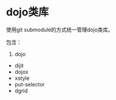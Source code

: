 # dojo类库

使用git submodule的方式统一管理dojo类库。

包含：

1. dojo
* dijit
* dojox
* xstyle
* put-selector
* dgrid